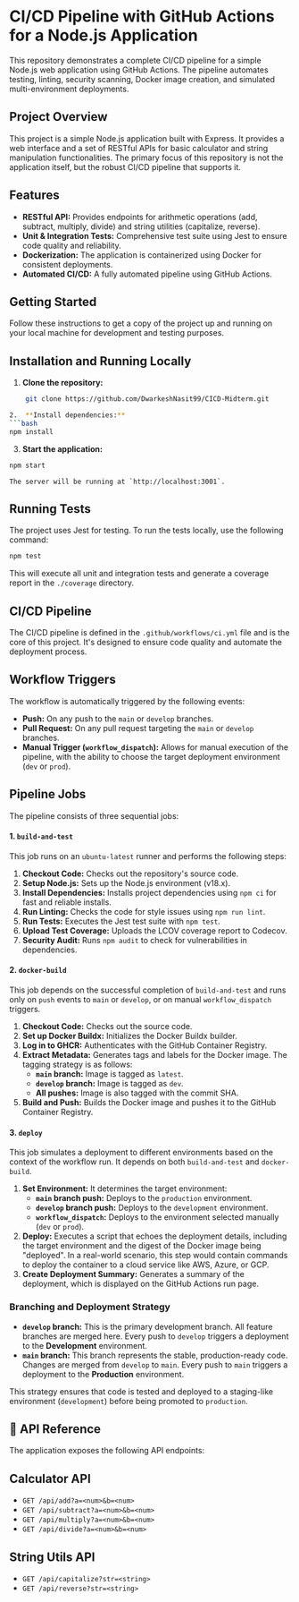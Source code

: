 # CI/CD Pipeline with GitHub Actions for a Node.js Application

This repository demonstrates a complete CI/CD pipeline for a simple Node.js web application using GitHub Actions. The pipeline automates testing, linting, security scanning, Docker image creation, and simulated multi-environment deployments.

## Project Overview

This project is a simple Node.js application built with Express. It provides a web interface and a set of RESTful APIs for basic calculator and string manipulation functionalities. The primary focus of this repository is not the application itself, but the robust CI/CD pipeline that supports it.

## Features

*   **RESTful API:** Provides endpoints for arithmetic operations (add, subtract, multiply, divide) and string utilities (capitalize, reverse).
*   **Unit & Integration Tests:** Comprehensive test suite using Jest to ensure code quality and reliability.
*   **Dockerization:** The application is containerized using Docker for consistent deployments.
*   **Automated CI/CD:** A fully automated pipeline using GitHub Actions.

## Getting Started

Follow these instructions to get a copy of the project up and running on your local machine for development and testing purposes.


## Installation and Running Locally

1.  **Clone the repository:**
```bash
    git clone https://github.com/DwarkeshNasit99/CICD-Midterm.git

2.  **Install dependencies:**
```bash
npm install
```

3.  **Start the application:**
```bash
npm start
```
    The server will be running at `http://localhost:3001`.

## Running Tests

The project uses Jest for testing. To run the tests locally, use the following command:

```bash
npm test
```

This will execute all unit and integration tests and generate a coverage report in the `./coverage` directory.

##  CI/CD Pipeline

The CI/CD pipeline is defined in the `.github/workflows/ci.yml` file and is the core of this project. It's designed to ensure code quality and automate the deployment process.

## Workflow Triggers

The workflow is automatically triggered by the following events:
*   **Push:** On any push to the `main` or `develop` branches.
*   **Pull Request:** On any pull request targeting the `main` or `develop` branches.
*   **Manual Trigger (`workflow_dispatch`):** Allows for manual execution of the pipeline, with the ability to choose the target deployment environment (`dev` or `prod`).

## Pipeline Jobs

The pipeline consists of three sequential jobs:

#### 1. `build-and-test`
This job runs on an `ubuntu-latest` runner and performs the following steps:
1.  **Checkout Code:** Checks out the repository's source code.
2.  **Setup Node.js:** Sets up the Node.js environment (v18.x).
3.  **Install Dependencies:** Installs project dependencies using `npm ci` for fast and reliable installs.
4.  **Run Linting:** Checks the code for style issues using `npm run lint`.
5.  **Run Tests:** Executes the Jest test suite with `npm test`.
6.  **Upload Test Coverage:** Uploads the LCOV coverage report to Codecov.
7.  **Security Audit:** Runs `npm audit` to check for vulnerabilities in dependencies.

#### 2. `docker-build`
This job depends on the successful completion of `build-and-test` and runs only on `push` events to `main` or `develop`, or on manual `workflow_dispatch` triggers.
1.  **Checkout Code:** Checks out the source code.
2.  **Set up Docker Buildx:** Initializes the Docker Buildx builder.
3.  **Log in to GHCR:** Authenticates with the GitHub Container Registry.
4.  **Extract Metadata:** Generates tags and labels for the Docker image. The tagging strategy is as follows:
    *   **`main` branch:** Image is tagged as `latest`.
    *   **`develop` branch:** Image is tagged as `dev`.
    *   **All pushes:** Image is also tagged with the commit SHA.
5.  **Build and Push:** Builds the Docker image and pushes it to the GitHub Container Registry.

#### 3. `deploy`
This job simulates a deployment to different environments based on the context of the workflow run. It depends on both `build-and-test` and `docker-build`.
1.  **Set Environment:** It determines the target environment:
    *   **`main` branch push:** Deploys to the `production` environment.
    *   **`develop` branch push:** Deploys to the `development` environment.
    *   **`workflow_dispatch`:** Deploys to the environment selected manually (`dev` or `prod`).
2.  **Deploy:** Executes a script that echoes the deployment details, including the target environment and the digest of the Docker image being "deployed". In a real-world scenario, this step would contain commands to deploy the container to a cloud service like AWS, Azure, or GCP.
3.  **Create Deployment Summary:** Generates a summary of the deployment, which is displayed on the GitHub Actions run page.

### Branching and Deployment Strategy

*   **`develop` branch:** This is the primary development branch. All feature branches are merged here. Every push to `develop` triggers a deployment to the **Development** environment.
*   **`main` branch:** This branch represents the stable, production-ready code. Changes are merged from `develop` to `main`. Every push to `main` triggers a deployment to the **Production** environment.

This strategy ensures that code is tested and deployed to a staging-like environment (`development`) before being promoted to `production`.

## 📖 API Reference

The application exposes the following API endpoints:

## Calculator API
*   `GET /api/add?a=<num>&b=<num>`
*   `GET /api/subtract?a=<num>&b=<num>`
*   `GET /api/multiply?a=<num>&b=<num>`
*   `GET /api/divide?a=<num>&b=<num>`

## String Utils API
*   `GET /api/capitalize?str=<string>`
*   `GET /api/reverse?str=<string>`
